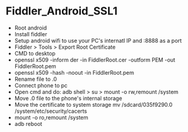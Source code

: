 # Fiddler_Android_SSL1

- Root android
- Install fiddler
- Setup android wifi to use your PC's internatl IP and :8888 as a port
- Fiddler > Tools > Export Root Certificate 
- CMD to desktop
- openssl x509 -inform der -in FiddlerRoot.cer -outform PEM -out FiddlerRoot.pem
- openssl x509 -hash -noout -in  FiddlerRoot.pem
- Rename file to <hash>.0
- Connect phone to pc
- Open cmd and do: adb shell > su > mount -o rw,remount /system
- Move .0 file to the phone's internal storage
- Move the certificate to system storage mv /sdcard/035f9290.0 /system/etc/security/cacerts
- mount -o ro,remount /system
- adb reboot
